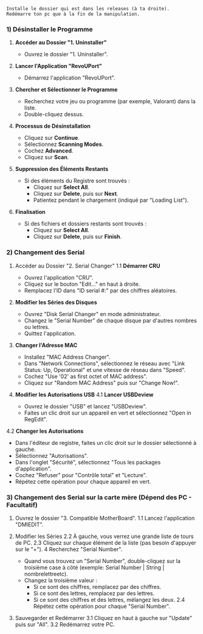 ```
Installe le dossier qui est dans les releases (à ta droite).
Redémarre ton pc que à la fin de la manipulation.
```
### 1) Désinstaller le Programme

1. **Accéder au Dossier "1. Uninstaller"**
   - Ouvrez le dossier "1. Uninstaller".

2. **Lancer l'Application "RevoUPort"**
   - Démarrez l'application "RevoUPort".

3. **Chercher et Sélectionner le Programme**
   - Recherchez votre jeu ou programme (par exemple, Valorant) dans la liste.
   - Double-cliquez dessus.

4. **Processus de Désinstallation**
   - Cliquez sur **Continue**.
   - Sélectionnez **Scanning Modes**.
   - Cochez **Advanced**.
   - Cliquez sur **Scan**.

5. **Suppression des Éléments Restants**
   - Si des éléments du Registre sont trouvés :
     - Cliquez sur **Select All**.
     - Cliquez sur **Delete**, puis sur **Next**.
     - Patientez pendant le chargement (indiqué par "Loading List").

6. **Finalisation**
   - Si des fichiers et dossiers restants sont trouvés :
     - Cliquez sur **Select All**.
     - Cliquez sur **Delete**, puis sur **Finish**.




### 2) Changement des Serial

1. Accéder au Dossier "2. Serial Changer"
1.1 **Démarrer CRU**
   - Ouvrez l'application "CRU".
   - Cliquez sur le bouton "Edit..." en haut à droite.
   - Remplacez l'ID dans "ID serial #:" par des chiffres aléatoires.

2. **Modifier les Séries des Disques**
   - Ouvrez "Disk Serial Changer" en mode administrateur.
   - Changez le "Serial Number" de chaque disque par d'autres nombres ou lettres.
   - Quittez l'application.

3. **Changer l'Adresse MAC**
   - Installez "MAC Address Changer".
   - Dans "Network Connections", sélectionnez le réseau avec "Link Status: Up, Operational" et une vitesse de réseau dans "Speed".
   - Cochez "Use '02' as first octet of MAC address".
   - Cliquez sur "Random MAC Address" puis sur "Change Now!".

4. **Modifier les Autorisations USB**
4.1 **Lancer USBDeview**
   - Ouvrez le dossier "USB" et lancez "USBDeview".
   - Faites un clic droit sur un appareil en vert et sélectionnez "Open in RegEdit".

4.2 **Changer les Autorisations**
   - Dans l'éditeur de registre, faites un clic droit sur le dossier sélectionné à gauche.
   - Sélectionnez "Autorisations".
   - Dans l'onglet "Sécurité", sélectionnez "Tous les packages d'application".
   - Cochez "Refuser" pour "Contrôle total" et "Lecture".
   - Répétez cette opération pour chaque appareil en vert.




### 3) Changement des Serial sur la carte mère (Dépend des PC - Facultatif)

1. Ouvrez le dossier "3. Compatible MotherBoard".
1.1 Lancez l'application "DMIEDIT".

2. Modifier les Séries
2.2 À gauche, vous verrez une grande liste de tours de PC.
2.3 Cliquez sur chaque élément de la liste (pas besoin d'appuyer sur le "+").
   4 Recherchez "Serial Number".
   - Quand vous trouvez un "Serial Number", double-cliquez sur la troisième case à côté (exemple: Serial Number | String | nombrelettreetc).
   - Changez la troisième valeur :
     - Si ce sont des chiffres, remplacez par des chiffres.
     - Si ce sont des lettres, remplacez par des lettres.
     - Si ce sont des chiffres et des lettres, mélangez les deux.
2.4 Répétez cette opération pour chaque "Serial Number".

3. Sauvegarder et Redémarrer
3.1 Cliquez en haut à gauche sur "Update" puis sur "All".
3.2 Redémarrez votre PC.
